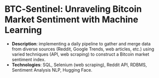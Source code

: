 # BTC‑Sentinel: Unraveling Bitcoin Market Sentiment with Machine Learning
- **Description**: implementing a daily pipeline to gather and merge data from diverse sources (Reddit, Google Trends, web articles, etc.) using varied techniques (API, web scraping) to construct a Bitcoin market sentiment index.
- **Technologies**: SQL, Selenium (web scraping), Reddit API, RDBMS, Sentiment Analysis NLP, Hugging Face.
